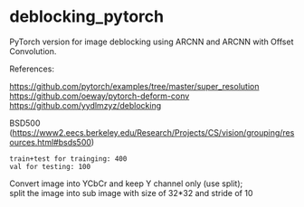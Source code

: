 # deblocking_pytorch
PyTorch version for image deblocking using ARCNN and ARCNN with Offset Convolution.

References:

https://github.com/pytorch/examples/tree/master/super_resolution  
https://github.com/oeway/pytorch-deform-conv  
https://github.com/yydlmzyz/deblocking


BSD500 (https://www2.eecs.berkeley.edu/Research/Projects/CS/vision/grouping/resources.html#bsds500) 

    train+test for trainging: 400  
    val for testing: 100
    
Convert image into YCbCr and keep Y channel only (use split);  
split the image into sub image with size of 32\*32 and stride of 10

